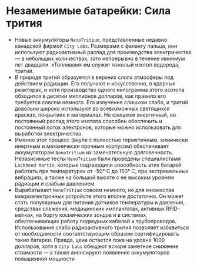 ﻿# Незаменимые батарейки: Сила трития
+ Новые аккумуляторы `NanoTritium`, представленные недавно канадской фирмой `City Labs`. Размерами с фалангу пальца, они используют радиоактивный распад для производства электричества — в небольших количествах, зато непрерывно в течение минимум лет двадцати. «Топливом» им служит тяжелый изотоп водорода, тритий.
+ В природе тритий образуется в верхних слоях атмосферы под действием радиации. Его получают и искусственно, в ядерных реакторах, и хотя производство одного килограмма этого изотопа обходится в десятки миллионов долларов, как правило его требуется совсем немного. Его излучение слишком слабо, и тритий довольно широко используют во всевозможных светящихся красках, покрытиях и материалах. Не слишком энергичный, но постоянный распад этого изотопа способен обеспечить и постоянный поток электронов, которые можно использовать для выработки электричества.
+ Именно этот процесс (вкупе с полностью герметичным, химически инертным и механически прочным корпусом) обеспечивает аккумуляторам `NanoTritium` их замечательную долговечность.  Независимые тесты `NanoTritium` были проведены специалистами `Lockheed Martin`, которые подтвердили способность этих батарей работать при температурах от -50° C до 150° C, при экстремальных вибрациях, а также на большой высоте с ее высоким уровнем радиации и слабым давлением.
+ Вырабатывает `NanoTritium` совсем немного, но для множества микроэлектронных устройств этого вполне достаточно. Он может стать популярным для питания датчиков температуры и давления, средствах слежения, медицинских имплантатах, активных RFID-метках, на борту космических зондов и в системах, обеспечивающих работу подводных кабелей и трубопроводов. Использование слабо радиоактивного трития позволяет избавиться от необходимости соответствующим образом сертифицировать такие батареи. Правда, цена остается пока на уровне 1000 долларов, хотя в `City Labs` обещают вскоре заметное снижение стоимости — а также анонсируют появление аккумуляторов повышенной мощности.

